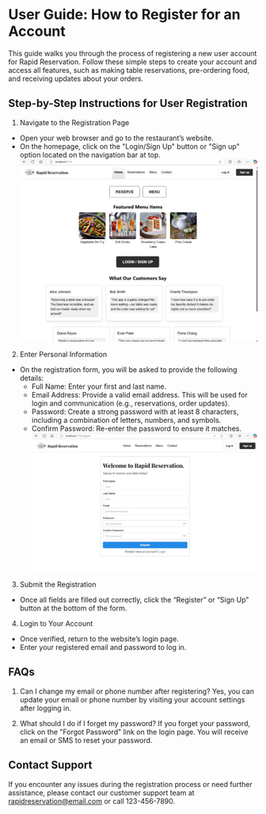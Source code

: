 # User Guide: How to Register for an Account
This guide walks you through the process of registering a new user account for Rapid Reservation. Follow these simple steps to create your account and access all features, such as making table reservations, pre-ordering food, and receiving updates about your orders.

## Step-by-Step Instructions for User Registration
1. Navigate to the Registration Page
  - Open your web browser and go to the restaurant’s website.
  - On the homepage, click on the "Login/Sign Up" button or "Sign up" option located on the navigation bar at top.
    ![Rapid Reservation Register Page!](KB-Pictures/LandingPage_Progress.jpeg "Register Page")
2. Enter Personal Information
  - On the registration form, you will be asked to provide the following details:
    - Full Name: Enter your first and last name.
    - Email Address: Provide a valid email address. This will be used for login and communication (e.g., reservations, order updates).
    - Password: Create a strong password with at least 8 characters, including a combination of letters, numbers, and symbols.
    - Confirm Password: Re-enter the password to ensure it matches.
      ![Rapid Reservation Sign up](KB-Pictures/RegistrationPage.jpg)
3. Submit the Registration
  - Once all fields are filled out correctly, click the “Register” or “Sign Up” button at the bottom of the form.
4. Login to Your Account
  - Once verified, return to the website’s login page.
  - Enter your registered email and password to log in.
      
## FAQs
1. Can I change my email or phone number after registering?
Yes, you can update your email or phone number by visiting your account settings after logging in.

2. What should I do if I forget my password?
If you forget your password, click on the "Forgot Password" link on the login page. You will receive an email or SMS to reset your password.

## Contact Support
If you encounter any issues during the registration process or need further assistance, please contact our customer support team at rapidreservation@email.com or call 123-456-7890.
